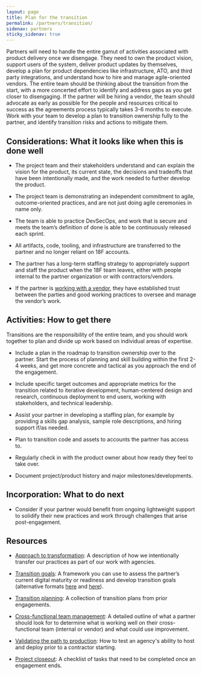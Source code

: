 ```yaml
---
layout: page
title: Plan for the transition
permalink: /partners/transition/
sidenav: partners
sticky_sidenav: true
---
```

Partners will need to handle the entire gamut of activities associated with product delivery once we disengage. They need to own the product vision, support users of the system, deliver product updates by themselves, develop a plan for product dependencies like infrastructure, ATO, and third party integrations, and understand how to hire and manage agile-oriented vendors. The entire team should be thinking about the transition from the start, with a more concerted effort to identify and address gaps as you get closer to disengaging. If the partner will be hiring a vendor, the team should advocate as early as possible for the people and resources critical to success as the agreements process typically takes 3-6 months to execute. Work with your team to develop a plan to transition ownership fully to the partner, and identify transition risks and actions to mitigate them.

## Considerations: What it looks like when this is done well

- The project team and their stakeholders understand and can explain the vision for the product, its current state, the decisions and tradeoffs that have been intentionally made, and the work needed to further develop the product.

- The project team is demonstrating an independent commitment to agile, outcome-oriented practices, and are not just doing agile ceremonies in name only.

- The team is able to practice DevSecOps, and work that is secure and meets the team’s definition of done is able to be continuously released each sprint.

- All artifacts, code, tooling, and infrastructure are transferred to the partner and no longer reliant on 18F accounts.

- The partner has a long-term staffing strategy to appropriately support and staff the product when the 18F team leaves, either with people internal to the partner organization or with contractors/vendors.

- If the partner is [working with a vendor]({{site.baseurl}}/partners/vendor/), they have established trust between the parties and good working practices to oversee and manage the vendor’s work.

## Activities: How to get there

Transitions are the responsibility of the entire team, and you should work together to plan and divide up work based on individual areas of expertise.

- Include a plan in the roadmap to transition ownership over to the partner. Start the process of planning and skill building within the first 2-4 weeks, and get more concrete and tactical as you approach the end of the engagement.

- Include specific target outcomes and appropriate metrics for the transition related to iterative development, human-centered design and research, continuous deployment to end users, working with stakeholders, and technical leadership.

- Assist your partner in developing a staffing plan, for example by providing a skills gap analysis, sample role descriptions, and hiring support if/as needed.

- Plan to transition code and assets to accounts the partner has access to.

- Regularly check in with the product owner about how ready they feel to take over.

- Document project/product history and major milestones/developments.

## Incorporation: What to do next

- Consider if your partner would benefit from ongoing lightweight support to solidify their new practices and work through challenges that arise post-engagement.

## Resources

- [Approach to transformation](https://docs.google.com/document/d/1JjxBDvj_V0YyKb7hZkwjkOJAgU_IDYtCjF7YFhsjNMw/edit#): A description of how we intentionally transfer our practices as part of our work with agencies.

- [Transition goals](https://docs.google.com/document/d/1hkfoLtPJTmdRrlpMX3OTa-xOyue2_sFZoa1bQJp1VTQ/edit#heading=h.fdq3wrb19zea): A framework you can use to assess the partner’s current digital maturity or readiness and develop transition goals (alternative formats [here](https://docs.google.com/document/d/1C-bA_pF_eWl1AloCP0CWMHAgmHcs_TfE5YfkJlvZnNU/edit) and [here](https://docs.google.com/forms/d/1ISSm0hi45JZqUzNEqC8bFr78RaZA0shausvMM-tBiaw/viewform?edit_requested=true)).

- [Transition planning](https://docs.google.com/document/d/1SuwO9K3135yMz3mYWDTiyPLItXjooMffRgd6LXrJi6s/edit): A collection of transition plans from prior engagements.

- [Cross-functional team management](https://docs.google.com/document/d/1VegOEZF6yAvwYNPQ7evvj1KhOCeO6I_hcuoB9z9DFPI/edit?ts=5fda1d04): A detailed outline of what a partner should look for to determine what is working well on their cross-functional team (internal or vendor) and what could use improvement.

- [Validating the path to production](https://docs.google.com/document/d/14nCznE0ofUxrQL50EokkLOS2_UPQyor7-W9OHjXH2XY/edit): How to test an agency's ability to host and deploy prior to a contractor starting.

- [Project closeout](https://docs.google.com/document/d/1AnY9XJWHABoKgJfmuP8IKccbeNt-P8YXi0FbMVZQFjw/edit): A checklist of tasks that need to be completed once an engagement ends.
